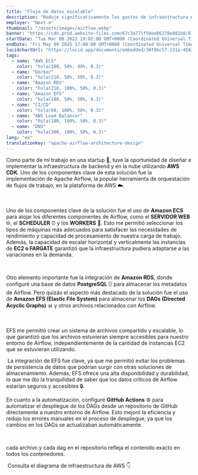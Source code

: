 ```yaml
---
title: "Flujo de datos escalable"
description: "Reduje significativamente los gastos de infraestructura en AWS"
employer: "Next-e"
thumbnail: "/assets/images/airflow.webp"
banner: "https://cdn.prod.website-files.com/67c3a771f50ee86278e081b8/67cbe1da6e6df1b12e3845c7_67cbdb1089836af946d606fd_photo-1515879218367-8466d910aaa4.jpeg"
startDate: "Tue Mar 08 2022 19:02:00 GMT+0000 (Coordinated Universal Time)"
endDate: "Fri May 09 2025 17:00:00 GMT+0000 (Coordinated Universal Time)"
lucidchartUrl: "https://lucid.app/documents/embedded/30f8bc57-131a-4503-84ae-af9a9f673a31"
tags:
  - name: "AWS ECS"
    color: "hsla(180, 50%, 40%, 0.3)"
  - name: "Docker"
    color: "hsla(210, 50%, 50%, 0.3)"
  - name: "Amazon RDS"
    color: "hsla(210, 100%, 50%, 0.3)"
  - name: "Amazon EFS"
    color: "hsla(180, 50%, 50%, 0.3)"
  - name: "CI/CD"
    color: "hsla(60, 100%, 50%, 0.3)"
  - name: "AWS Load Balancer"
    color: "hsla(180, 100%, 50%, 0.3)"
  - name: "DNS"
    color: "hsla(300, 100%, 50%, 0.3)"
lang: "es"
translationKey: "apache-airflow-architecture-design"
---
```


Como parte de mi trabajo en una startup 🚀, tuve la oportunidad de diseñar e implementar la infraestructura de backend y en la nube utilizando **AWS CDK**. Uno de los componentes clave de esta solución fue la implementación de Apache Airflow, la popular herramienta de orquestación de flujos de trabajo, en la plataforma de AWS ☁️.

‍

Uno de los componentes clave de la solución fue el uso de **Amazon ECS** para alojar los diferentes componentes de Airflow, como el **SERVIDOR WEB** 🌐, el **SCHEDULER** ⏰ y los **WORKERS** 👷. Esto me permitió seleccionar los tipos de máquinas más adecuados para satisfacer las necesidades de rendimiento y capacidad de procesamiento de nuestra carga de trabajo. Además, la capacidad de escalar horizontal y verticalmente las instancias de **EC2 o FARGATE** garantizó que la infraestructura pudiera adaptarse a las variaciones en la demanda.

‍

Otro elemento importante fue la integración de **Amazon RDS**, donde configuré una base de datos **PostgreSQL** 🗄️ para almacenar los metadatos de Airflow. Pero quizás el aspecto más destacado de la solución fue el uso de **Amazon EFS (Elastic File System)** para almacenar los **DAGs (Directed Acyclic Graphs)** 📊 y otros archivos relacionados con Airflow.

‍

EFS me permitió crear un sistema de archivos compartido y escalable, lo que garantizó que los archivos estuvieran siempre accesibles para nuestro entorno de Airflow, independientemente de la cantidad de instancias EC2 que se estuvieran utilizando.

‍
La integración de EFS fue clave, ya que me permitió evitar los problemas de persistencia de datos que podrían surgir con otras soluciones de almacenamiento. Además, EFS ofrece una alta disponibilidad y durabilidad, lo que me dio la tranquilidad de saber que los datos críticos de Airflow estarían seguros y accesibles 🔒.
‍

En cuanto a la automatización, configuré **GitHub Actions** ⚙️ para automatizar el despliegue de los DAGs desde un repositorio de GitHub directamente a nuestro entorno de Airflow. Esto mejoró la eficiencia y redujo los errores manuales en el proceso de despliegue, ya que los cambios en los DAGs se actualizaban automáticamente.

‍

‍cada archivo y cada dag en el repositorio refleja el contenido exacto en todos los contenedores.

‍
Consulta el diagrama de infraestructura de AWS 👇
